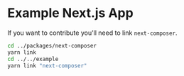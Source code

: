 # Example Next.js App

If you want to contribute you'll need to link `next-composer`.

```sh
cd ../packages/next-composer
yarn link
cd ../../example
yarn link "next-composer"
```
